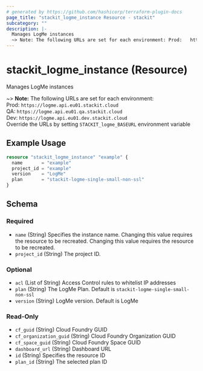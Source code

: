 ```yaml
---
# generated by https://github.com/hashicorp/terraform-plugin-docs
page_title: "stackit_logme_instance Resource - stackit"
subcategory: ""
description: |-
  Manages LogMe instances
  ~> Note: The following URLs are set for each environment: Prod:   https://logme.api.eu01.stackit.cloud    QA:     https://logme.api.eu01.qa.stackit.cloud Dev:    https://logme.api.eu01.dev.stackit.cloud    Override the URLs by setting STACKIT_logme_BASEURL environment variable
---
```


# stackit_logme_instance (Resource)

Manages LogMe instances

~> **Note:** The following URLs are set for each environment:<br />	Prod: 	`https://logme.api.eu01.stackit.cloud`<br />	QA:		`https://logme.api.eu01.qa.stackit.cloud`<br />	Dev:	`https://logme.api.eu01.dev.stackit.cloud`<br />	Override the URLs by setting `STACKIT_logme_BASEURL` environment variable

## Example Usage

```terraform
resource "stackit_logme_instance" "example" {
  name       = "example"
  project_id = "example"
  version    = "LogMe"
  plan       = "stackit-logme-single-small-non-ssl"
}
```

<!-- schema generated by tfplugindocs -->
## Schema

### Required

- `name` (String) Specifies the instance name. Changing this value requires the resource to be recreated. Changing this value requires the resource to be recreated.
- `project_id` (String) The project ID.

### Optional

- `acl` (List of String) Access Control rules to whitelist IP addresses
- `plan` (String) The LogMe Plan. Default is `stackit-logme-single-small-non-ssl`
- `version` (String) LogMe version. Default is LogMe

### Read-Only

- `cf_guid` (String) Cloud Foundry GUID
- `cf_organization_guid` (String) Cloud Foundry Organization GUID
- `cf_space_guid` (String) Cloud Foundry Space GUID
- `dashboard_url` (String) Dashboard URL
- `id` (String) Specifies the resource ID
- `plan_id` (String) The selected plan ID



